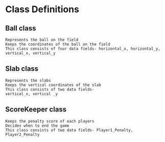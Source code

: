 
# Class Definitions

## Ball class
    Represents the ball on the field
    Keeps the coordinates of the ball on the field
    This class consists of four data fields- horizontal_x, horizontal_y, vertical_x, vertical_y

## Slab class
    Represents the slabs
    Keeps the vertical coordinates of the slab
    This class consists of two data fields-
    vertical_x, vertical _y

## ScoreKeeper class
    Keeps the penalty score of each players
    Decides when to end the game
    This class consists of two data fields- Player1_Penalty, Player2_Penalty
